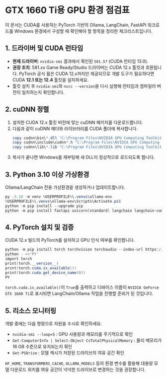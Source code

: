 # GTX 1660 Ti용 GPU 환경 점검표

이 문서는 CUDA를 사용하는 PyTorch 기반의 Ollama, LangChain, FastAPI 워크로드를
Windows 환경에서 구성할 때 확인해야 할 항목을 정리한 체크리스트입니다.

## 1. 드라이버 및 CUDA 런타임

- **현재 드라이버**: `nvidia-smi` 결과에서 확인된 `581.57` (CUDA 런타임 13.0).
- **권장 조치**: 581.xx Game Ready/Studio 드라이버는 CUDA 12.x 툴킷과 호환됩니다.
  PyTorch 공식 휠은 CUDA 12.x까지만 제공되므로 개발 도구가 필요하다면
  CUDA **12.1 또는 12.4** 툴킷을 설치하세요.
- 툴킷 설치 후 `nvidia-smi`와 `nvcc --version`을 다시 실행해 런타임과 컴파일러
  버전이 일치하는지 확인합니다.

## 2. cuDNN 정렬

1. 설치한 CUDA 12.x 툴킷 버전에 맞는 cuDNN 패키지를 다운로드합니다.
2. 다음과 같이 cuDNN 헤더와 라이브러리를 CUDA 폴더에 복사합니다.
   ```powershell
   copy cudnn\bin\*.dll "C:\Program Files\NVIDIA GPU Computing Toolkit\CUDA\v12.1\bin"
   copy cudnn\include\cudnn*.h "C:\Program Files\NVIDIA GPU Computing Toolkit\CUDA\v12.1\include"
   copy cudnn\lib\*.lib "C:\Program Files\NVIDIA GPU Computing Toolkit\CUDA\v12.1\lib\x64"
   ```
3. 복사가 끝나면 Windows를 재부팅해 새 DLL이 정상적으로 로드되도록 합니다.

## 3. Python 3.10 이상 가상환경

Ollama/LangChain 전용 가상환경을 생성하거나 업데이트합니다.

```powershell
py -3.10 -m venv %USERPROFILE%\.venvs\ollama-env
%USERPROFILE%\.venvs\ollama-env\Scripts\Activate.ps1
python -m pip install --upgrade pip
python -m pip install fastapi uvicorn[standard] langchain langchain-community ollama
```

## 4. PyTorch 설치 및 검증

CUDA 12.x 빌드의 PyTorch를 설치하고 GPU 인식 여부를 확인합니다.

```powershell
python -m pip install torch torchvision torchaudio --index-url https://download.pytorch.org/whl/cu121
python - <<'PY'
import torch
print(torch.__version__)
print(torch.cuda.is_available())
print(torch.cuda.get_device_name(0))
PY
```

`torch.cuda.is_available()`이 `True`를 출력하고 디바이스 이름이
`NVIDIA GeForce GTX 1660 Ti`로 표시되면 LangChain/Ollama 작업을 진행할 준비가
된 것입니다.

## 5. 리소스 모니터링

개발 중에는 다음 명령으로 자원을 수시로 확인하세요.

- `nvidia-smi --loop=5` : GPU 사용량과 메모리를 주기적으로 확인
- `Get-ComputerInfo | Select-Object CsTotalPhysicalMemory` : 물리 메모리가
  16 GB 수준으로 유지되는지 확인
- `Get-PSDrive` : 모델 캐시가 저장된 드라이브의 여유 공간 확인

`HF_HOME`, `TRANSFORMERS_CACHE`, `OLLAMA_MODELS` 등의 환경 변수를 활용해
대용량 모델 다운로드 위치를 여유 공간이 넉넉한 드라이브로 변경하는 것을
권장합니다.
